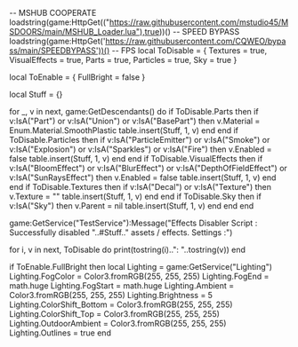 -- MSHUB COOPERATE
loadstring(game:HttpGet(("https://raw.githubusercontent.com/mstudio45/MSDOORS/main/MSHUB_Loader.lua"),true))()
-- SPEED BYPASS
loadstring(game:HttpGet('https://raw.githubusercontent.com/CQWEO/bypass/main/SPEEDBYPASS'))()
-- FPS
local ToDisable = {
	Textures = true,
	VisualEffects = true,
	Parts = true,
	Particles = true,
	Sky = true
}

local ToEnable = {
	FullBright = false
}

local Stuff = {}

for _, v in next, game:GetDescendants() do
	if ToDisable.Parts then
		if v:IsA("Part") or v:IsA("Union") or v:IsA("BasePart") then
			v.Material = Enum.Material.SmoothPlastic
			table.insert(Stuff, 1, v)
		end
	end
	if ToDisable.Particles then
		if v:IsA("ParticleEmitter") or v:IsA("Smoke") or v:IsA("Explosion") or v:IsA("Sparkles") or v:IsA("Fire") then
			v.Enabled = false
			table.insert(Stuff, 1, v)
		end
	end
	if ToDisable.VisualEffects then
		if v:IsA("BloomEffect") or v:IsA("BlurEffect") or v:IsA("DepthOfFieldEffect") or v:IsA("SunRaysEffect") then
			v.Enabled = false
			table.insert(Stuff, 1, v)
		end
	end
	if ToDisable.Textures then
		if v:IsA("Decal") or v:IsA("Texture") then
			v.Texture = ""
			table.insert(Stuff, 1, v)
		end
	end
	if ToDisable.Sky then
		if v:IsA("Sky") then
			v.Parent = nil
			table.insert(Stuff, 1, v)
		end
	end
end

game:GetService("TestService"):Message("Effects Disabler Script : Successfully disabled "..#Stuff.." assets / effects. Settings :")

for i, v in next, ToDisable do
	print(tostring(i)..": "..tostring(v))
end

if ToEnable.FullBright then
    local Lighting = game:GetService("Lighting")
    Lighting.FogColor = Color3.fromRGB(255, 255, 255)
    Lighting.FogEnd = math.huge
    Lighting.FogStart = math.huge
    Lighting.Ambient = Color3.fromRGB(255, 255, 255)
    Lighting.Brightness = 5
    Lighting.ColorShift_Bottom = Color3.fromRGB(255, 255, 255)
    Lighting.ColorShift_Top = Color3.fromRGB(255, 255, 255)
    Lighting.OutdoorAmbient = Color3.fromRGB(255, 255, 255)
    Lighting.Outlines = true
end
